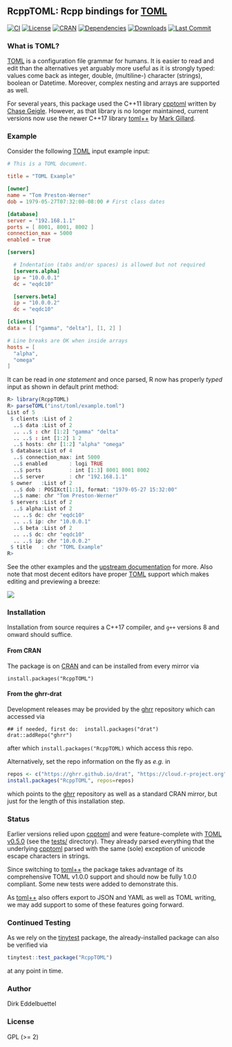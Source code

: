 ## RcppTOML: Rcpp bindings for [TOML](https://toml.io/en/)

[![CI](https://github.com/eddelbuettel/rcpptoml/workflows/ci/badge.svg)](https://github.com/eddelbuettel/rcpptoml/actions?query=workflow%3Aci)
[![License](https://img.shields.io/badge/license-GPL%20%28%3E=%202%29-brightgreen.svg?style=flat)](https://www.gnu.org/licenses/gpl-2.0.html)
[![CRAN](https://www.r-pkg.org/badges/version/RcppTOML)](https://cran.r-project.org/package=RcppTOML)
[![Dependencies](https://tinyverse.netlify.app/badge/RcppTOML)](https://cran.r-project.org/package=RcppTOML)
[![Downloads](https://cranlogs.r-pkg.org/badges/RcppTOML?color=brightgreen)](https://www.r-pkg.org/pkg/RcppTOML)
[![Last Commit](https://img.shields.io/github/last-commit/eddelbuettel/rcpptoml)](https://github.com/eddelbuettel/rcpptoml)

### What is TOML?

[TOML](https://toml.io/en/) is a configuration file grammar for humans. It is easier to read and
edit than the alternatives yet arguably more useful as it is strongly typed: values come back as
integer, double, (multiline-) character (strings), boolean or Datetime. Moreover, complex nesting
and arrays are supported as well.

For several years, this package used the C++11 library
[cpptoml](https://github.com/skystrife/cpptoml) written by [Chase
Geigle](https://github.com/skystrife).  However, as that library is no longer maintained, current
versions now use the newer C++17 library [toml++](https://github.com/marzer/tomlplusplus) by [Mark
Gillard](https://github.com/marzer).


### Example

Consider the following [TOML](https://toml.io/en/) input example input:

```toml
# This is a TOML document.

title = "TOML Example"

[owner]
name = "Tom Preston-Werner"
dob = 1979-05-27T07:32:00-08:00 # First class dates

[database]
server = "192.168.1.1"
ports = [ 8001, 8001, 8002 ]
connection_max = 5000
enabled = true

[servers]

  # Indentation (tabs and/or spaces) is allowed but not required
  [servers.alpha]
  ip = "10.0.0.1"
  dc = "eqdc10"

  [servers.beta]
  ip = "10.0.0.2"
  dc = "eqdc10"

[clients]
data = [ ["gamma", "delta"], [1, 2] ]

# Line breaks are OK when inside arrays
hosts = [
  "alpha",
  "omega"
]
```

It can be read in _one statement_ and once parsed, R now has properly _typed_ input as shown in
default print method:

```r
R> library(RcppTOML)
R> parseTOML("inst/toml/example.toml")
List of 5
 $ clients :List of 2
  ..$ data :List of 2
  .. ..$ : chr [1:2] "gamma" "delta"
  .. ..$ : int [1:2] 1 2
  ..$ hosts: chr [1:2] "alpha" "omega"
 $ database:List of 4
  ..$ connection_max: int 5000
  ..$ enabled       : logi TRUE
  ..$ ports         : int [1:3] 8001 8001 8002
  ..$ server        : chr "192.168.1.1"
 $ owner   :List of 2
  ..$ dob : POSIXct[1:1], format: "1979-05-27 15:32:00"
  ..$ name: chr "Tom Preston-Werner"
 $ servers :List of 2
  ..$ alpha:List of 2
  .. ..$ dc: chr "eqdc10"
  .. ..$ ip: chr "10.0.0.1"
  ..$ beta :List of 2
  .. ..$ dc: chr "eqdc10"
  .. ..$ ip: chr "10.0.0.2"
 $ title   : chr "TOML Example"
R>
```

See the other examples and the [upstream documentation](https://toml.io/en/) for more.
Also note that most decent editors have proper [TOML](https://toml.io/en/) support
which makes editing and previewing a breeze:

![](https://raw.githubusercontent.com/eddelbuettel/rcpptoml/master/local/emacsAndTOML.png)

### Installation

Installation from source requires a C++17 compiler, and `g++` versions 8 and onward should suffice.

#### From CRAN

The package is on [CRAN](https://cran.r-project.org) and can be installed
from every mirror via

```{.r}
install.packages("RcppTOML")
```

#### From the ghrr-drat

Development releases may be provided by the
[ghrr](https://ghrr.github.io/drat/) repository which can accessed via

```{.r}
## if needed, first do:  install.packages("drat")
drat::addRepo("ghrr")
```

after which `install.packages("RcppTOML)` which access this repo.

Alternatively, set the repo information on the fly as _e.g._ in

```r
repos <- c("https://ghrr.github.io/drat", "https://cloud.r-project.org")
install.packages("RcppTOML", repos=repos)
```

which points to the [ghrr](https://ghrr.github.io/drat/) repository as well as a standard CRAN
mirror, but just for the length of this installation step.

### Status

Earlier versions relied upon [cpptoml](https://github.com/skystrife/cpptoml) and were feature-complete with
[TOML v0.5.0](https://toml.io/en/v0.5.0) (see the
[tests/](https://github.com/eddelbuettel/rcpptoml/tree/master/tests) directory).  They already parsed
everything that the underlying [cpptoml](https://github.com/skystrife/cpptoml) parsed with the same
(sole) exception of unicode escape characters in strings.

Since switching to [toml++](https://github.com/marzer/tomlplusplus) the package takes advantage of its  comprehensive TOML v1.0.0 support and should now be fully 1.0.0 compliant. Some new tests were added to demonstrate this.

As [toml++](https://github.com/marzer/tomlplusplus) also offers export to JSON and YAML as well as
TOML writing, we may add support to some of these features going forward.


### Continued Testing

As we rely on the [tinytest](https://cran.r-project.org/package=tinytest) package, the
already-installed package can also be verified via

```r
tinytest::test_package("RcppTOML")
```

at any point in time.

### Author

Dirk Eddelbuettel

### License

GPL (>= 2)
